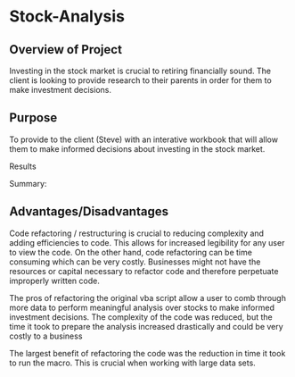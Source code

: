 # Stock-Analysis

## Overview of Project
Investing in the stock market is crucial to retiring financially sound. The client is looking to provide research to their parents in order for them to make investment decisions.

## Purpose
To provide to the client (Steve) with an interative workbook that will allow them to make informed decisions about investing in the stock market.

Results


Summary: 
## Advantages/Disadvantages 

Code refactoring / restructuring is crucial to reducing complexity and adding efficiencies to code. This allows for increased legibility for any user to view the code. On the other hand, code refactoring can be time consuming which can be very costly. Businesses might not have the resources or capital necessary to refactor code and therefore perpetuate improperly written code.

The pros of refactoring the original vba script allow a user to comb through more data to perform meaningful analysis over stocks to make informed investment decisions. The complexity of the code was reduced, but the time it took to prepare the analysis increased drastically and could be very costly to a business

The largest benefit of refactoring the code was the reduction in time it took to run the macro. This is crucial when working with large data sets.



